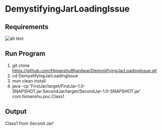 # DemystifyingJarLoadingIssue


Requirements
-------------



![alt text](https://scontent.fblr1-3.fna.fbcdn.net/v/t1.0-9/48370725_10205733348608235_6159477427429965824_n.jpg?_nc_cat=109&_nc_ht=scontent.fblr1-3.fna&oh=13556d282e4c5066fa5dc2d0915833eb&oe=5C939E35)

Run Program
-------------

1. git clone https://github.com/HimanshuBhardwaj/DemystifyingJarLoadingIssue.git
2. cd DemystifyingJarLoadingIssue
3. mvn clean install
4. java -cp 'FirstJar/target/FirstJar-1.0-SNAPSHOT.jar:SecondJar/target/SecondJar-1.0-SNAPSHOT.jar' com.himanshu.poc.Class1


Output
------
Class1 from Second Jar!
